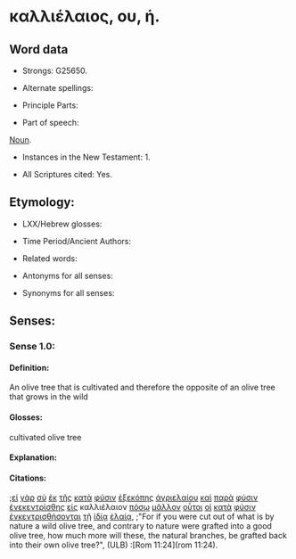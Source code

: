 ﻿# καλλιέλαιος, ου, ἡ.

<!-- Status: S2=Needs2ndReview -->
<!-- Lexica used for edits: BDAG, FFM, LN, A-S -->

## Word data

* Strongs: G25650.


* Alternate spellings:

* Principle Parts: 

* Part of speech: 

[Noun](http://ugg.readthedocs.io/en/latest/noun.html).

* Instances in the New Testament: 1.

* All Scriptures cited: Yes.

## Etymology: 

* LXX/Hebrew glosses: 

* Time Period/Ancient Authors: 

* Related words: 

* Antonyms for all senses:

* Synonyms for all senses: 

## Senses:

### Sense 1.0:

#### Definition: 

An olive tree that is cultivated and therefore the opposite of an olive tree that grows in the wild 

#### Glosses:

cultivated olive tree

#### Explanation:

#### Citations:

;[εἰ](../G14870/01.md) [γὰρ](../G10630/01.md) [σὺ](../G47710/01.md) [ἐκ](../G15370/01.md) [τῆς](../G35880/01.md) [κατὰ](../G25960/01.md) [φύσιν](../G54490/01.md) [ἐξεκόπης](../G15810/01.md) [ἀγριελαίου](../G00650/01.md) [καὶ](../G25320/01.md) [παρὰ](../G38440/01.md) [φύσιν](../G54490/01.md) [ἐνεκεντρίσθης](../G14610/01.md) [εἰς](../G15190/01.md) καλλιέλαιον [πόσῳ](../G42140/01.md) [μᾶλλον](../G31230/01.md) [οὗτοι](../G37780/01.md) [οἱ](../G35880/01.md) [κατὰ](../G25960/01.md) [φύσιν](../G54490/01.md) [ἐνκεντρισθήσονται](../G14610/01.md) [τῇ](../G35880/01.md) [ἰδίᾳ](../G23980/01.md) [ἐλαίᾳ](../G16360/01.md), 
;"For if you were cut out of what is by nature a wild olive tree, and contrary to nature were grafted into a good olive tree, how much more will these, the natural branches, be grafted back into their own olive tree?",  (ULB)
:[Rom 11:24](rom 11:24).